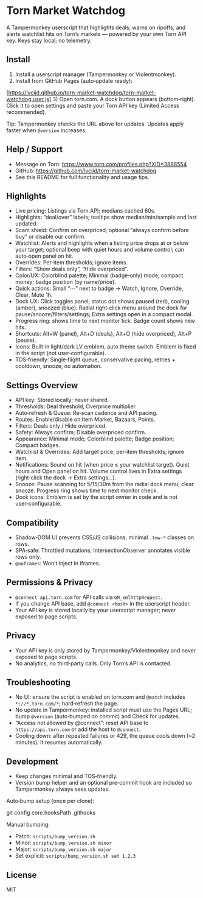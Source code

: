 # Torn Market Watchdog

A Tampermonkey userscript that highlights deals, warns on ripoffs, and alerts watchlist hits on Torn’s markets — powered by your own Torn API key. Keys stay local; no telemetry.

## Install

1) Install a userscript manager (Tampermonkey or Violentmonkey).
2) Install from GitHub Pages (auto‑update ready):

[https://lvciid.github.io/torn-market-watchdog/torn-market-watchdog.user.js]
3) Open torn.com. A dock button appears (bottom‑right). Click it to open settings and paste your Torn API key (Limited Access recommended).

Tip: Tampermonkey checks the URL above for updates. Updates apply faster when `@version` increases.

## Help / Support

- Message on Torn: https://www.torn.com/profiles.php?XID=3888554
- GitHub: https://github.com/lvciid/torn-market-watchdog
- See this README for full functionality and usage tips.

## Highlights

- Live pricing: Listings via Torn API; medians cached 60s.
- Highlights: “deal/over” labels; tooltips show median/min/sample and last updated.
- Scam shield: Confirm on overpriced; optional “always confirm before buy” or disable our confirm.
- Watchlist: Alerts and highlights when a listing price drops at or below your target; optional beep with quiet hours and volume control; can auto‑open panel on hit.
- Overrides: Per‑item thresholds; ignore items.
- Filters: “Show deals only”, “Hide overpriced”.
- Color/UX: Colorblind palette; Minimal (badge‑only) mode; compact money; badge position (by name/price).
- Quick actions: Small “⋯” next to badge → Watch, Ignore, Override, Clear, Mute 1h.
- Dock UX: Click toggles panel; status dot shows paused (red), cooling (amber), snoozed (blue). Radial right‑click menu around the dock for pause/snooze/filters/settings; Extra settings open in a compact modal.
- Progress ring: shows time to next monitor tick. Badge count shows new hits.
- Shortcuts: Alt+W (panel), Alt+D (deals), Alt+O (hide overpriced), Alt+P (pause).
- Icons: Built‑in light/dark LV emblem, auto theme switch. Emblem is fixed in the script (not user‑configurable).
- TOS‑friendly: Single‑flight queue, conservative pacing, retries + cooldown, snooze; no automation.

## Settings Overview

- API key: Stored locally; never shared.
- Thresholds: Deal threshold, Overprice multiplier.
- Auto‑refresh & Queue: Re‑scan cadence and API pacing.
- Routes: Enable/disable on Item Market, Bazaars, Points.
- Filters: Deals only / Hide overpriced.
- Safety: Always confirm; Disable overpriced confirm.
- Appearance: Minimal mode; Colorblind palette; Badge position; Compact badges.
- Watchlist & Overrides: Add target price; per‑item thresholds; ignore item.
- Notifications: Sound on hit (when price ≤ your watchlist target). Quiet hours and Open panel on hit. Volume control lives in Extra settings (right‑click the dock → Extra settings…).
- Snooze: Pause scanning for 5/15/30m from the radial dock menu; clear snooze. Progress ring shows time to next monitor check.
- Dock icons: Emblem is set by the script owner in code and is not user‑configurable.

## Compatibility

- Shadow‑DOM UI prevents CSS/JS collisions; minimal `.tmw-*` classes on rows.
- SPA‑safe: Throttled mutations; IntersectionObserver annotates visible rows only.
- `@noframes`: Won’t inject in iframes.

## Permissions & Privacy

- `@connect api.torn.com` for API calls via `GM_xmlhttpRequest`.
- If you change API base, add `@connect <host>` in the userscript header.
- Your API key is stored locally by your userscript manager; never exposed to page scripts.

## Privacy

- Your API key is only stored by Tampermonkey/Violentmonkey and never exposed to page scripts.
- No analytics, no third‑party calls. Only Torn’s API is contacted.

## Troubleshooting

- No UI: ensure the script is enabled on torn.com and `@match` includes `*://*.torn.com/*`; hard‑refresh the page.
- No update in Tampermonkey: installed script must use the Pages URL; bump `@version` (auto‑bumped on commit) and Check for updates.
- “Access not allowed by @connect”: reset API base to `https://api.torn.com` or add the host to `@connect`.
- Cooling down: after repeated failures or 429, the queue cools down (~2 minutes). It resumes automatically.

## Development

- Keep changes minimal and TOS‑friendly.
- Version bump helper and an optional pre‑commit hook are included so Tampermonkey always sees updates.

Auto‑bump setup (once per clone):

  git config core.hooksPath .githooks

Manual bumping:

- Patch: `scripts/bump_version.sh`
- Minor: `scripts/bump_version.sh minor`
- Major: `scripts/bump_version.sh major`
- Set explicit: `scripts/bump_version.sh set 1.2.3`


## License

MIT
